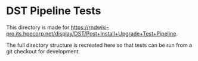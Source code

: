 # DST Pipeline Tests

This directory is made for https://rndwiki-pro.its.hpecorp.net/display/DST/Post+Install+Upgrade+Test+Pipeline.

The full directory structure is recreated here so that tests can be run from a git checkout for development.
